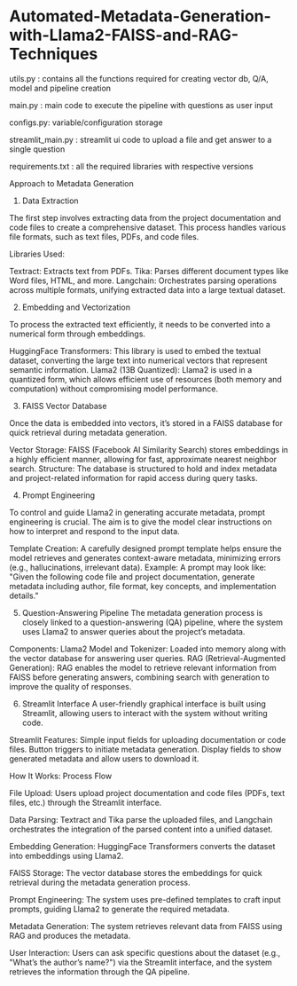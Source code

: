 # Automated-Metadata-Generation-with-Llama2-FAISS-and-RAG-Techniques

utils.py : contains all the functions required for creating vector db, Q/A, model and pipeline creation

main.py : main code to execute the pipeline with questions as user input

configs.py: variable/configuration storage

streamlit_main.py : streamlit ui code to upload a file and get answer to a single question

requirements.txt : all the required libraries with respective versions

Approach to Metadata Generation

1. Data Extraction

The first step involves extracting data from the project documentation and code files to create a comprehensive dataset. This process handles various file formats, such as text files, PDFs, and code files.

Libraries Used:

Textract: Extracts text from PDFs.
Tika: Parses different document types like Word files, HTML, and more.
Langchain: Orchestrates parsing operations across multiple formats, unifying extracted data into a large textual dataset.

2. Embedding and Vectorization
   
To process the extracted text efficiently, it needs to be converted into a numerical form through embeddings.

HuggingFace Transformers: This library is used to embed the textual dataset, converting the large text into numerical vectors that represent semantic information.
Llama2 (13B Quantized): Llama2 is used in a quantized form, which allows efficient use of resources (both memory and computation) without compromising model performance.

3. FAISS Vector Database
   
Once the data is embedded into vectors, it’s stored in a FAISS database for quick retrieval during metadata generation.

Vector Storage: FAISS (Facebook AI Similarity Search) stores embeddings in a highly efficient manner, allowing for fast, approximate nearest neighbor search.
Structure: The database is structured to hold and index metadata and project-related information for rapid access during query tasks.

4. Prompt Engineering
   
To control and guide Llama2 in generating accurate metadata, prompt engineering is crucial. The aim is to give the model clear instructions on how to interpret and respond to the input data.

Template Creation: A carefully designed prompt template helps ensure the model retrieves and generates context-aware metadata, minimizing errors (e.g., hallucinations, irrelevant data).
Example: A prompt may look like: "Given the following code file and project documentation, generate metadata including author, file format, key concepts, and implementation details."

5. Question-Answering Pipeline
The metadata generation process is closely linked to a question-answering (QA) pipeline, where the system uses Llama2 to answer queries about the project’s metadata.

Components:
Llama2 Model and Tokenizer: Loaded into memory along with the vector database for answering user queries.
RAG (Retrieval-Augmented Generation): RAG enables the model to retrieve relevant information from FAISS before generating answers, combining search with generation to improve the quality of responses.

6. Streamlit Interface
A user-friendly graphical interface is built using Streamlit, allowing users to interact with the system without writing code.

Streamlit Features:
Simple input fields for uploading documentation or code files.
Button triggers to initiate metadata generation.
Display fields to show generated metadata and allow users to download it.

How It Works: Process Flow

File Upload: Users upload project documentation and code files (PDFs, text files, etc.) through the Streamlit interface.

Data Parsing: Textract and Tika parse the uploaded files, and Langchain orchestrates the integration of the parsed content into a unified dataset.

Embedding Generation: HuggingFace Transformers converts the dataset into embeddings using Llama2.

FAISS Storage: The vector database stores the embeddings for quick retrieval during the metadata generation process.

Prompt Engineering: The system uses pre-defined templates to craft input prompts, guiding Llama2 to generate the required metadata.

Metadata Generation: The system retrieves relevant data from FAISS using RAG and produces the metadata.

User Interaction: Users can ask specific questions about the dataset (e.g., "What’s the author’s name?") via the Streamlit interface, and the system retrieves the information through the QA pipeline.
